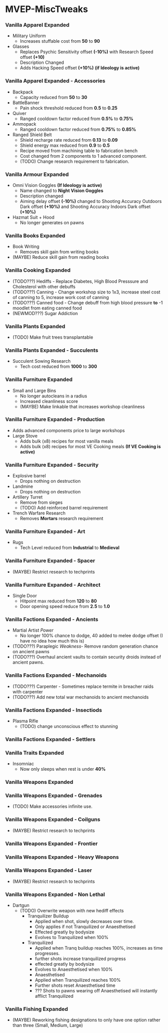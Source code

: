 # MVEP-MiscTweaks
### Vanilla Apparel Expanded
- Military Uniform 
    - Increases stuffable cost from **50** to **90**
- Glasses 
    - Replaces Psychic Sensitivity offset **(-10%)** with Research Speed offset **(+10)**
    - Description Changed
    - Adds Hacking Speed offset **(+10%)** **(if Ideology is active)**
### Vanilla Apparel Expanded - Accessories
- Backpack
  - Capacity reduced from **50** to **30**
- BattleBanner
  - Pain shock threshold reduced from **0.5** to **0.25**
- Quiver
  - Ranged cooldown factor reduced from **0.5%** to **0.75%** 
- Ammopack
  - Ranged cooldown factor reduced from **0.75%** to **0.85%** 
- Ranged Shield Belt
  - Shield recharge rate reduced from **0.13** to **0.09**
  - Shield energy max reduced from **0.9** to **0.5**
  - Recipe moved from machining table to fabrication bench
  - Cost changed from 2 components to 1 advanced component.
  - (TODO) Change research requirement to fabrication.
### Vanilla Armour Expanded
- Omni Vision Goggles **(If Ideology is active)**
    - Name changed to **Night Vision Goggles**
    - Description  changed
    - Aiming delay offset **(-10%)** changed to Shooting Accuracy Outdoors Dark offset **(+10%)** and Shooting Accuracy Indoors Dark offset **(+10%)**
- Hazmat Suit + Hood
  - No longer generates on pawns
### Vanilla Books Expanded
- Book Writing
    - Removes skill gain from writing books
- (MAYBE) Reduce skill gain from reading books
### Vanilla Cooking Expanded
- (TODO???) Hediffs - Replace Diabetes, High Blood Presssure and Cholesterol with other debuffs
- (TODO???) Canning - Change workshop size to 1x3, increase steel cost of canning to 5, increase work cost of canning
- (TODO???) Canned food - Change debuff from high blood pressure **to** -1 moodlet from eating canned food
- (NEWMOD???) Sugar Addiction
### Vanilla Plants Expanded
- (TODO) Make fruit trees transplantable
### Vanilla Plants Expanded - Succulents
- Succulent Sowing Research
    - Tech cost reduced from **1000** to **300**
### Vanilla Furniture Expanded
- Small and Large Bins
  - No longer autocleans in a radius
  - Increased cleanliness score
  - (MAYBE) Make linkable that increases workshop cleanliness
### Vanilla Furniture Expanded - Production
- Adds advanced components price to large workshops
- Large Stove
  - Adds bulk (x8) recipes for most vanilla meals
  - Adds bulk (x8) recipes for most VE Cooking meals **(If VE Cooking is active)**
### Vanilla Furniture Expanded - Security
- Explosive barrel 
    - Drops nothing on destruction
- Landmine 
    - Drops nothing on destruction
- Artillery Turret
    - Remove from sieges
    - (TODO) Add reinforced barrel requirement
- Trench Warfare Research
    - Removes **Mortars** research requirement
### Vanilla Furniture Expanded - Art
- Rugs 
    - Tech Level reduced from **Industrial** to **Medieval**
### Vanilla Furniture Expanded - Spacer
- (MAYBE) Restrict research to techprints
### Vanilla Furniture Expanded - Architect
- Single Door
  - Hitpoint max reduced from **120** to **80**
  - Door opening speed reduce from **2.5** to **1.0**
### Vanilla Factions Expanded - Ancients
- Martial Artist *Power* 
  - No longer 100% chance to dodge, 40 added to melee dodge offset (I have no idea how much this is)
- (TODO???) Paraplegic *Weakness*- Remove random generation chance on ancient pawns
- (TODO???) Overhaul ancient vaults to contain security droids instead of ancient pawns.
### Vanilla Factions Expanded - Mechanoids
- (TODO???) Carpenter - Sometimes replace termite in breacher raids with carpenter
- (TODO???) Add new total war mechanoids to ancient mechanoids
### Vanilla Factions Expanded - Insectiods
- Plasma Rifle
    - (TODO) change unconscious effect to stunning
### Vanilla Factions Expanded - Settlers
### Vanilla Traits Expanded
- Insomniac
    - Now only sleeps when rest is under **40%**
### Vanilla Weapons Expanded
### Vanilla Weapons Expanded - Grenades
- (TODO) Make accessories infinite use.
### Vanilla Weapons Expanded - Coilguns
- (MAYBE) Restrict research to techprints
### Vanilla Weapons Expanded - Frontier
### Vanilla Weapons Expanded - Heavy Weapons
### Vanilla Weapons Expanded - Laser
- (MAYBE) Restrict research to techprints
### Vanilla Weapons Expanded - Non Lethal
- Dartgun
    - (TODO) Overwrite weapon with new hediff effects
        - Tranquilizer Buildup
            - Applied when shot, slowly decreases over time.
            - Only applies if not Tranquilized or Anaesthetised
            - Effected greatly by bodysize
            - Evolves to Tranquilized when 100%
        - Tranquilized
            - Applied when Tranq buildup reaches 100%, increases as time progresses.
            - further shots increase tranquilized progress
            - effected greatly by bodysize
            - Evolves to Anaesthetised when 100%
            - Anaesthetised
            - Applied when Tranquilized reaches 100%
            - Further shots reset Anaesthetised time
            - ??? Shots to pawns wearing off Anaesthetised will instantly afflict Tranquilized
### Vanilla Fishing Expanded
-  (MAYBE) Reworking fishing designations to only have one option rather than three (Small, Medium, Large)
